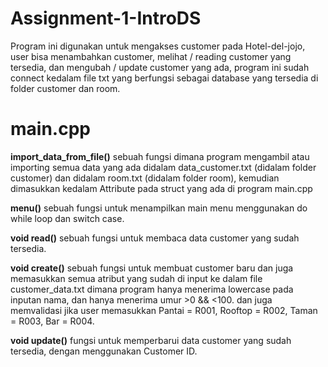 # Assignment-1-IntroDS

Program ini digunakan untuk mengakses customer pada Hotel-del-jojo, user bisa menambahkan customer, melihat / reading customer yang tersedia, dan mengubah / update customer yang ada, program ini sudah connect kedalam file txt yang berfungsi sebagai database yang tersedia di folder customer dan room.

# main.cpp

**import_data_from_file()**
sebuah fungsi dimana program mengambil atau importing semua data yang ada didalam data_customer.txt (didalam folder customer) dan didalam room.txt (didalam folder room), kemudian dimasukkan kedalam Attribute pada struct yang ada di program main.cpp

**menu()**
sebuah fungsi untuk menampilkan main menu menggunakan do while loop dan switch case.

**void read()**
sebuah fungsi untuk membaca data customer yang sudah tersedia. 

**void create()**
sebuah fungsi untuk membuat customer baru dan juga memasukkan semua atribut yang sudah di input ke dalam file customer_data.txt
dimana program hanya menerima lowercase pada inputan nama, dan hanya menerima umur >0 && <100. dan juga memvalidasi jika user memasukkan Pantai = R001, Rooftop = R002, Taman = R003, Bar = R004.

**void update()**
fungsi untuk memperbarui data customer yang sudah tersedia, dengan menggunakan Customer ID.

